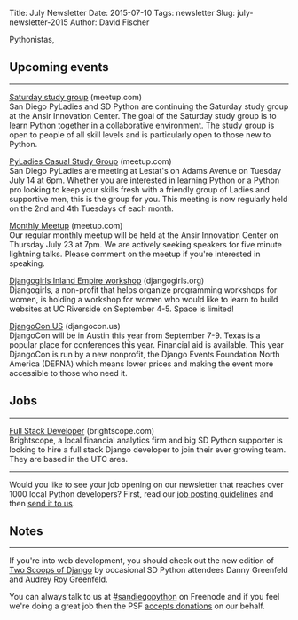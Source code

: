 Title: July Newsletter
Date: 2015-07-10
Tags: newsletter
Slug: july-newsletter-2015
Author: David Fischer


Pythonistas,


Upcoming events
---------------

----

[Saturday study group][saturday-meetup] (meetup.com) <br />
San Diego PyLadies and SD Python are continuing the Saturday study group
at the Ansir Innovation Center. The goal of the Saturday study group is to
learn Python together in a collaborative environment. The study group is open
to people of all skill levels and is particularly open to those new to Python.

[saturday-meetup]: http://www.meetup.com/pythonsd/events/223621572/


[PyLadies Casual Study Group][] (meetup.com) <br />
San Diego PyLadies are meeting at Lestat's on Adams Avenue on Tuesday July 14
at 6pm. Whether you are interested in learning Python or a Python pro looking
to keep your skills fresh with a friendly group of Ladies and supportive men,
this is the group for you. This meeting is now regularly held on the 2nd and
4th Tuesdays of each month.

[PyLadies Casual Study Group]: http://www.meetup.com/sd-pyladies/events/222919360/


[Monthly Meetup][] (meetup.com) <br />
Our regular monthly meetup will be held at the Ansir Innovation Center on
Thursday July 23 at 7pm. We are actively seeking speakers for five minute lightning
talks. Please comment on the meetup if you're interested in speaking.

[Monthly Meetup]: http://www.meetup.com/pythonsd/events/223828828/


[Djangogirls Inland Empire workshop][] (djangogirls.org) <br />
Djangogirls, a non-profit that helps organize programming workshops for women,
is holding a workshop for women who would like to learn to build websites at
UC Riverside on September 4-5. Space is limited!

[Djangogirls Inland Empire workshop]: https://djangogirls.org/inlandempire/


[DjangoCon US][] (djangocon.us) <br />
DjangoCon will be in Austin this year from September 7-9. Texas is a popular
place for conferences this year. Financial aid is available. This year
DjangoCon is run by a new nonprofit, the Django Events Foundation North
America (DEFNA) which means lower prices and making the event more accessible
to those who need it.

[DjangoCon US]: https://2015.djangocon.us/


Jobs
----

----


[Full Stack Developer][full-stack-dev] (brightscope.com) <br />
Brightscope, a local financial analytics firm and big SD Python supporter is
looking to hire a full stack Django developer to join their ever growing team.
They are based in the UTC area.

[full-stack-dev]: http://www.brightscope.com/about/careers/#job_Software_Engineer


----

Would you like to see your job opening on our newsletter that reaches over
1000 local Python developers? First, read our
[job posting guidelines][job-guidelines] and then [send it to us][send-it].

[send-it]: mailto:sandiegopython-organizers@googlegroups.com
[job-guidelines]: http://pythonsd.org/pages/job-posting-guidelines.html

Notes
-----

----

If you're into web development, you should check out the new edition of
[Two Scoops of Django][two-scoops] by occasional SD Python attendees Danny
Greenfeld and Audrey Roy Greenfeld.

[two-scoops]: http://twoscoopspress.org/products/two-scoops-of-django-1-8


You can always talk to us at [#sandiegopython][irc] on Freenode and if you feel
we're doing a great job then the PSF [accepts donations][accepts-donations] on
our behalf.

[irc]: http://pythonsd.org/pages/chat-room.html
[accepts-donations]: https://psfmember.org/civicrm/contribute/transact?reset=1&id=9
